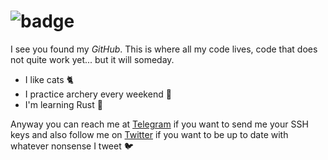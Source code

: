 # ![badge](https://www.codewars.com/users/edfloreshz/badges/large)


I see you found my *GitHub*. This is where all my code lives, code that does not quite work yet... but it will someday. 
- I like cats 🐈 
- I practice archery every weekend 🏹
- I'm learning Rust 🦀

Anyway you can reach me at [Telegram](https://telegram.me/edfloreshz) if you want to send me your SSH keys and also follow me on [Twitter](https://twitter.com/edfloreshz) if you want to be up to date with whatever nonsense I tweet 🐦


